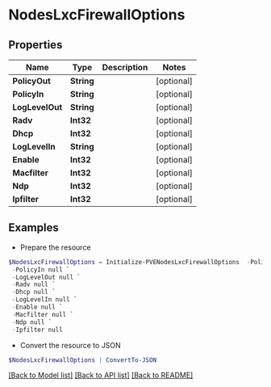 # NodesLxcFirewallOptions
## Properties

Name | Type | Description | Notes
------------ | ------------- | ------------- | -------------
**PolicyOut** | **String** |  | [optional] 
**PolicyIn** | **String** |  | [optional] 
**LogLevelOut** | **String** |  | [optional] 
**Radv** | **Int32** |  | [optional] 
**Dhcp** | **Int32** |  | [optional] 
**LogLevelIn** | **String** |  | [optional] 
**Enable** | **Int32** |  | [optional] 
**Macfilter** | **Int32** |  | [optional] 
**Ndp** | **Int32** |  | [optional] 
**Ipfilter** | **Int32** |  | [optional] 

## Examples

- Prepare the resource
```powershell
$NodesLxcFirewallOptions = Initialize-PVENodesLxcFirewallOptions  -PolicyOut null `
 -PolicyIn null `
 -LogLevelOut null `
 -Radv null `
 -Dhcp null `
 -LogLevelIn null `
 -Enable null `
 -Macfilter null `
 -Ndp null `
 -Ipfilter null
```

- Convert the resource to JSON
```powershell
$NodesLxcFirewallOptions | ConvertTo-JSON
```

[[Back to Model list]](../README.md#documentation-for-models) [[Back to API list]](../README.md#documentation-for-api-endpoints) [[Back to README]](../README.md)

